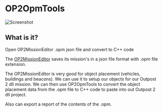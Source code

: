 # OP2OpmTools

![Screenshot](https://images.outpostuniverse.org/OP2OpmTools.png)

## What is it?

Open OP2MissionEditor .opm json file and convert to C++ code

The [OP2MissionEditor](https://github.com/TechCor8/OP2MissionEditor) saves its mission's in a json file format with .opm file extension. 

The OP2MissionEditor is very good for object placement (vehicles, buildings and beacons). We can use it to setup our objects for our Outpost 2 dll mission. We can then use OP2OpmTools to convert the object placement data from the .opm file to C++ code to paste into out Outpost 2 dll project.

Also can export a report of the contents of the .opm.
